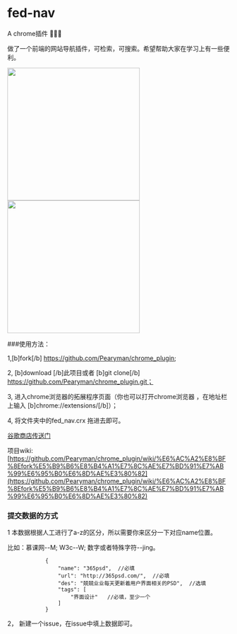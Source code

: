 # fed-nav
A chrome插件 🚀🚀🚀

做了一个前端的网站导航插件，可检索，可搜索。希望帮助大家在学习上有一些便利。

<img src='http://7xw3j4.com1.z0.glb.clouddn.com/QQ20160803-0@2x.png' width=300/>

<img src='http://7xw3j4.com1.z0.glb.clouddn.com/QQ20160803-1@2x.png' width=300/>



###使用方法：

1,[b]fork[/b]  https://github.com/Pearyman/chrome_plugin;

2, [b]download [/b]此项目或者 [b]git clone[/b] https://github.com/Pearyman/chrome_plugin.git；

3, 进入chrome浏览器的拓展程序页面（你也可以打开chrome浏览器 ，在地址栏上输入 [b]chrome://extensions/[/b]）；

4, 将文件夹中的fed_nav.crx 拖进去即可。


[谷歌商店传送门](https://chrome.google.com/webstore/detail/%E5%89%8D%E7%AB%AF%E5%AF%BC%E8%88%AA/kimhkkondjpjhnllknndckjppgbjnjai?hl=zh-CN)

项目wiki:[https://github.com/Pearyman/chrome_plugin/wiki/%E6%AC%A2%E8%BF%8Efork%E5%B9%B6%E8%B4%A1%E7%8C%AE%E7%BD%91%E7%AB%99%E6%95%B0%E6%8D%AE%E3%80%82](https://github.com/Pearyman/chrome_plugin/wiki/%E6%AC%A2%E8%BF%8Efork%E5%B9%B6%E8%B4%A1%E7%8C%AE%E7%BD%91%E7%AB%99%E6%95%B0%E6%8D%AE%E3%80%82)



### 提交数据的方式

1 本数据根据人工进行了a-z的区分，所以需要你来区分一下对应name位置。

  比如：慕课网--M; W3c--W; 数字或者特殊字符--jing。

```
            {
                "name": "365psd",  //必填
                "url": "http://365psd.com/",  //必填
                "des": "兢兢业业每天更新着用户界面相关的PSD",  //选填
                "tags": [
                    "界面设计"   //必填，至少一个
                ]
            }

```

2， 新建一个issue，在issue中填上数据即可。
